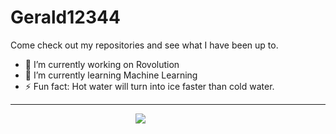 # Gerald12344

Come check out my repositories and see what I have been up to.

<!--
**Gerald12344/Gerald12344** is a ✨ _special_ ✨ repository because its `README.md` (this file) appears on your GitHub profile.
- 👯 I’m looking to collaborate on ...
- - 😄 Pronouns: ...
- - 📫 How to reach me: ...
- - 💬 Ask me about ...
- - 🤔 I’m looking for help with ...
-->

- 🔭 I’m currently working on Rovolution
- 🌱 I’m currently learning Machine Learning
- ⚡ Fun fact: Hot water will turn into ice faster than cold water.
- - - 
<div style="margin-left:200">
  <img src="https://github-readme-stats.vercel.app/api?username=Gerald12344&private=true&show_icons=true"></img>
  <a href="https://github.com/Gerald12344/"></a>
</div>
